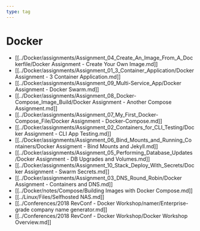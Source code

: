 ```yaml
---
type: tag
---
```

# Docker

- [[../Docker/assignments/Assignment_04_Create_An_Image_From_A_Dockerfile/Docker Assignment - Create Your Own Image.md]]
- [[../Docker/assignments/Assignment_01_3_Container_Application/Docker Assignment - 3 Container Application.md]]
- [[../Docker/assignments/Assignment_09_Multi-Service_App/Docker Assignment - Docker Swarm.md]]
- [[../Docker/assignments/Assignment_08_Docker-Compose_Image_Build/Docker Assignment - Another Compose Assignment.md]]
- [[../Docker/assignments/Assignment_07_My_First_Docker-Compose_File/Docker Assignment - Docker-Compose.md]]
- [[../Docker/assignments/Assignment_02_Containers_for_CLI_Testing/Docker Assignment - CLI App Testing.md]]
- [[../Docker/assignments/Assignment_06_Bind_Mounts_and_Running_Containers/Docker Assigment - Bind Mounts and Jekyll.md]]
- [[../Docker/assignments/Assignment_05_Performing_Database_Updates/Docker Assignment - DB Upgrades and Volumes.md]]
- [[../Docker/assignments/Assignment_10_Stack_Deploy_With_Secrets/Docker Assignment - Swarm Secrets.md]]
- [[../Docker/assignments/Assignment_03_DNS_Round_Robin/Docker Assignment - Containers and DNS.md]]
- [[../Docker/notes/Compose/Building Images with Docker Compose.md]]
- [[../Linux/Files/Selfhosted NAS.md]]
- [[../Conferences/2018 RevConf - Docker Workshop/namer/Enterprise-grade company name generator.md]]
- [[../Conferences/2018 RevConf - Docker Workshop/Docker Workshop Overview.md]]
